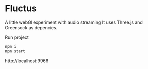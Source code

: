 Fluctus
===================

A little webGl experiment with audio streaming
It uses Three.js and Greensock as depencies.

Run project
```bash
npm i
npm start
```
http://localhost:9966
